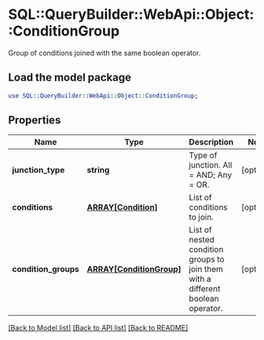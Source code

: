 # SQL::QueryBuilder::WebApi::Object::ConditionGroup

Group of conditions joined with the same boolean operator.

## Load the model package
```perl
use SQL::QueryBuilder::WebApi::Object::ConditionGroup;
```

## Properties
Name | Type | Description | Notes
------------ | ------------- | ------------- | -------------
**junction_type** | **string** | Type of junction. All = AND; Any = OR. | [optional] 
**conditions** | [**ARRAY[Condition]**](Condition.md) | List of conditions to join. | [optional] 
**condition_groups** | [**ARRAY[ConditionGroup]**](ConditionGroup.md) | List of nested condition groups to join them with a different boolean operator. | [optional] 

[[Back to Model list]](../README.md#documentation-for-models) [[Back to API list]](../README.md#documentation-for-api-endpoints) [[Back to README]](../README.md)


